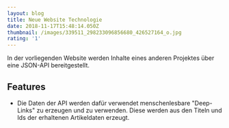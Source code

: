 ```yaml
---
layout: blog
title: Neue Website Technologie
date: 2018-11-17T15:48:14.050Z
thumbnail: /images/339511_298233096856680_426527164_o.jpg
rating: '1'
---
```

In der vorliegenden Website werden Inhalte eines anderen Projektes über eine JSON-API bereitgestellt.

## Features

* Die Daten der API werden dafür verwendet menschenlesbare "Deep-Links" zu erzeugen und zu verwenden. Diese werden aus den Titeln und Ids der erhaltenen Artikeldaten erzeugt.
